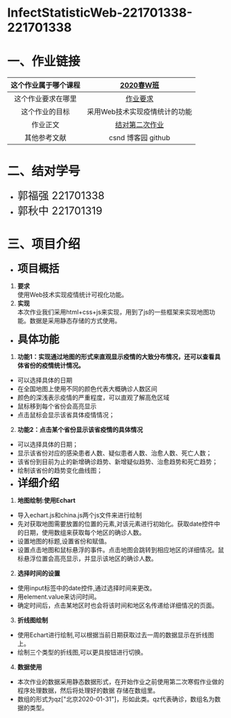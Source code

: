 # InfectStatisticWeb-221701338-221701338
  
# 一、作业链接  
|  这个作业属于哪个课程  |  [2020春W班](https://edu.cnblogs.com/campus/fzu/2020SpringW)  |
| :--: | :--: 
|这个作业要求在哪里|[作业要求](https://edu.cnblogs.com/campus/fzu/2020SpringW/homework/10456)|
|这个作业的目标|采用Web技术实现疫情统计的功能|
|作业正文|[结对第二次作业](https://www.cnblogs.com/suancai/p/12443657.html)|
|其他参考文献| csnd 博客园 github |  
# 二、结对学号  
- <font size="5">郭福强  221701338</font>  
- <font size="5">郭秋中  221701319</font>
# 三、项目介绍  
- **<font size="5">项目概括</font>**  
1. **要求**  
使用Web技术实现疫情统计可视化功能。
2. **实现**  
本次作业我们采用html+css+js来实现，用到了js的一些框架来实现地图功能。数据是采用静态存储的方式使用。    
- **<font size="5">具体功能</font>**   
1. **功能1：实现通过地图的形式来直观显示疫情的大致分布情况，还可以查看具体省份的疫情统计情况。**   
- 可以选择具体的日期
- 在全国地图上使用不同的颜色代表大概确诊人数区间
- 颜色的深浅表示疫情的严重程度，可以直观了解高危区域
- 鼠标移到每个省份会高亮显示
- 点击鼠标会显示该省具体疫情情况；
2. **功能2：点击某个省份显示该省疫情的具体情况**
- 可以选择具体的日期；
- 显示该省份对应的感染患者人数、疑似患者人数、治愈人数、死亡人数；
- 该省份到目前为止的新增确诊趋势、新增疑似趋势、治愈趋势和死亡趋势；
- 绘制该省份的趋势变化曲线图；
- **<font size="5">详细介绍</font>**  
1. **地图绘制:使用Echart**
- 导入echart.js和china.js两个js文件来进行绘制
- 先对获取地图需要放置的位置的元素,对该元素进行初始化。获取date控件中的日期，使用数组来获取每个地区的确诊人数。
- 设置地图的标题,设置省份和赋值。
- 设置点击地图和鼠标悬浮的事件。点击地图会跳转到相应地区的详细情况。鼠标悬浮位置会高亮显示，并显示该地区的确诊人数。
2. **选择时间的设置**
- 使用input标签中的date控件,通过选择时间来更改。
- 用element.value来访问时间。
- 确定时间后，点击某地区时也会将该时间和地区名传递给详细情况的页面。
3. **折线图绘制**
- 使用Echart进行绘制,可以根据当前日期获取过去一周的数据显示在折线图上。
- 绘制三个类型的折线图,可以更具按钮进行切换。 
4. **数据使用**
- 本次作业的数据采用静态数据形式，在开始作业之前使用第二次寒假作业做的程序处理数据，然后将处理好的数据
存储在数组里。
- 数组的形式为qz["北京2020-01-31"]，形如此类。qz代表确诊，数组名为数据的类型。
